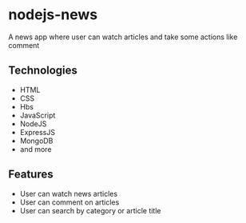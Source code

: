 # nodejs-news
A news app where user can watch articles and take some actions like comment
## Technologies
* HTML
* CSS
* Hbs
* JavaScript
* NodeJS
* ExpressJS
* MongoDB
* and more
## Features
* User can watch news articles
* User can comment on articles
* User can search by category or article title
